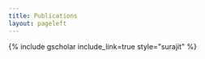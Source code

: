 ```yaml
---
title: Publications 
layout: pageleft
---
```


<!--
<div class="columns has-text-centered is-vcentered">
Find my publications at 

<a href="https://scholar.google.com/citations?hl=en&user=---SARsAAAAJ&view_op=list_works&sortby=pubdate" target="_blank" class="has-text-grey"> <button class="btn1"> <i class="ai ai-google-scholar ai-2x" style="vertical-align:middle;"></i> 
Google Scholar </button>
</a> 



<a href="https://pubmed.ncbi.nlm.nih.gov/?term=Ray+Surajit" target="_blank" class="has-text-grey"> 
<button class="btn1">
<i class="ai ai-pubmed ai-2x" style="vertical-align:middle;"></i> 
PubMed
</button>
</a>




<a href="https://www.semanticscholar.org/author/Surajit-Ray/1901464" target="_blank" class="has-text-grey"> 
<button class="btn1">
<i class="ai ai-semantic-scholar ai-2x" style="vertical-align:middle;"></i> 
Semantic Scholar
</button>
</a>

<a href="https://arxiv.org/search/?query=Ray%2C+Surajit&searchtype=author&abstracts=show&order=-announced_date_first&size=50" target="_blank" class="has-text-grey"> 
<button class="btn1">
<i class="ai ai-arxiv ai-2x" style="vertical-align:middle;"></i>  AxXiv
</button>
</a> 





<a href="https://www.researchgate.net/profile/Surajit-Ray/research" target="_blank" class="has-text-grey"> 
<button class="btn1">
<i class="ai ai-researchgate ai-2x" style="vertical-align:middle;"></i> 
Research Gate
</button>
</a>



<a href="https://orcid.org/0000-0003-3965-8136" target="_blank" class="has-text-grey"> 
<button class="btn1">

<i class="ai ai-orcid ai-2x" style="vertical-align:middle;"> </i> ORCID  
</button>

</a>


   
</div>


-->









{% include gscholar include_link=true style="surajit"  %}






<!--

<h2> 2022 </h2>


* [Jones, K.A.](http://eprints.gla.ac.uk/view/author/65865.html), [Paterson, C.A.](http://eprints.gla.ac.uk/view/author/3092.html), [Ray, S.](http://eprints.gla.ac.uk/view/author/29278.html) [](http://orcid.org/0000-0003-3965-8136 "ORCID: 0000-0003-3965-8136") , Motherwell, D.A., [Hamilton, D.J.](http://eprints.gla.ac.uk/view/author/3875.html) [](http://orcid.org/0000-0001-5971-8947 "ORCID: 0000-0001-5971-8947") , [Small, A.D.](http://eprints.gla.ac.uk/view/author/47410.html), [Martin, W.](http://eprints.gla.ac.uk/view/author/29984.html) and Goodfield, N.E.R. (2022) [Beta-blockers and mechanical dyssynchrony in heart failure assessed by radionuclide ventriculography.](https://eprints.gla.ac.uk/282064/) _[Journal of Nuclear Cardiology](https://eprints.gla.ac.uk/view/journal_volume/Journal_of_Nuclear_Cardiology.html)_, (Accepted for Publication)

* Willett, B. J. et al. (2022) [SARS-CoV-2 Omicron is an immune escape variant with an altered cell entry pathway.](https://eprints.gla.ac.uk/272772/) _[Nature Microbiology](https://eprints.gla.ac.uk/view/journal_volume/Nature_Microbiology.html)_, 7(8), pp. 1161-1179. (doi: [10.1038/s41564-022-01143-7](https://doi.org/10.1038/s41564-022-01143-7)) (PMID:[35798890](http://europepmc.org/abstract/MED/35798890)) (PMCID:[PMC9352574](http://europepmc.org/articles/PMC9352574))

* [Zhang, W.](http://eprints.gla.ac.uk/view/author/56301.html) [](http://orcid.org/0000-0003-2175-4680 "ORCID: 0000-0003-2175-4680") and [Ray, S.](http://eprints.gla.ac.uk/view/author/29278.html) [](http://orcid.org/0000-0003-3965-8136 "ORCID: 0000-0003-3965-8136") (2022) [Kernel Smoothing-based Probability Contours for Tumour Segmentation.](https://eprints.gla.ac.uk/280381/) 26th UK Conference on Medical Image Understanding and Analysis (MIUA 2022), University of Cambridge, 27-29 July 2022.

* [Zhang, W.](http://eprints.gla.ac.uk/view/author/56301.html) [](http://orcid.org/0000-0003-2175-4680 "ORCID: 0000-0003-2175-4680") and [Ray, S.](http://eprints.gla.ac.uk/view/author/29278.html) [](http://orcid.org/0000-0003-3965-8136 "ORCID: 0000-0003-3965-8136") (2022) [Kernel Smoothing-based Probability Contours for Tumour Segmentation.](https://eprints.gla.ac.uk/280387/) Classification and Data Science in Digital Age - 17th Conference of the International Federation of Classification Society (IFCS 2022), Porto, Portugal, 19-23 July 2022.

* Boss, A. N. et al. (2022) [Development of a mortality prediction model in hospitalised SARS-CoV-2 positive patients based on routine kidney biomarkers.](https://eprints.gla.ac.uk/273778/) _[International Journal of Molecular Sciences](https://eprints.gla.ac.uk/view/journal_volume/International_Journal_of_Molecular_Sciences.html)_, 23(13), 7260. (doi: [10.3390/ijms23137260](https://doi.org/10.3390/ijms23137260)) (PMID:[35806273](http://europepmc.org/abstract/MED/35806273)) (PMCID:[PMC9266863](http://europepmc.org/articles/PMC9266863))

* [Jones, K.A.](http://eprints.gla.ac.uk/view/author/53361.html), [Small, A.D.](http://eprints.gla.ac.uk/view/author/47410.html), [Ray, S.](http://eprints.gla.ac.uk/view/author/29278.html) [](http://orcid.org/0000-0003-3965-8136 "ORCID: 0000-0003-3965-8136") , [Hamilton, D.J.](http://eprints.gla.ac.uk/view/author/3875.html) [](http://orcid.org/0000-0001-5971-8947 "ORCID: 0000-0001-5971-8947") , [Martin, W.](http://eprints.gla.ac.uk/view/author/12562.html), [Robinson, J.](http://eprints.gla.ac.uk/view/author/50903.html), Goodfield, N.E.R. and [Paterson, C.A.](http://eprints.gla.ac.uk/view/author/3092.html) (2022) [Radionuclide ventriculography phase analysis for risk stratification of patients undergoing cardiotoxic cancer therapy.](https://eprints.gla.ac.uk/219390/) _[Journal of Nuclear Cardiology](https://eprints.gla.ac.uk/view/journal_volume/Journal_of_Nuclear_Cardiology.html)_, 29(2), pp. 581-589. (doi: [10.1007/s12350-020-02277-z](https://doi.org/10.1007/s12350-020-02277-z)) (PMID:[32748278](http://europepmc.org/abstract/MED/32748278))

## 2021


* Mamalakis, M., Swift, A. J., Vorselaars, B., [Ray, S.](http://eprints.gla.ac.uk/view/author/29278.html) [](http://orcid.org/0000-0003-3965-8136 "ORCID: 0000-0003-3965-8136") , Weeks, S., Ding, W., Clayton, R. H., Mackenzie, L. S. and Banerjee, A. (2021) [DenResCov-19: a deep transfer learning network for robust automatic classification of COVID-19, pneumonia, and tuberculosis from X-rays.](https://eprints.gla.ac.uk/257557/) _[Computerized Medical Imaging and Graphics](https://eprints.gla.ac.uk/view/journal_volume/Computerized_Medical_Imaging_and_Graphics.html)_, 94, 102008. (doi: [10.1016/j.compmedimag.2021.102008](https://doi.org/10.1016/j.compmedimag.2021.102008)) (PMCID:[PMC8539634](http://europepmc.org/articles/PMC8539634))

* Mackenzie, L. S., [Wilkie, C.](http://eprints.gla.ac.uk/view/author/39579.html), [Ray, S.](http://eprints.gla.ac.uk/view/author/29278.html) [](http://orcid.org/0000-0003-3965-8136 "ORCID: 0000-0003-3965-8136") , Banerjee, A., Mamalakis, M., Swift, A. J., Vorselaars, B., Fanstone, J. and Weeks, S. (2021) [Can Kidney Function Be Used to Predict Survival of COVID-19 in Hospitals? Predictive Modelling in a Retrospective Cohort Study.](https://eprints.gla.ac.uk/273788/) Pharmacology 2021: Today's Science, Tomorrow's Medicines, 07-09 Sep 2021.

## 2020


* Banerjee, A., [Ray, S.](http://eprints.gla.ac.uk/view/author/29278.html) [](http://orcid.org/0000-0003-3965-8136 "ORCID: 0000-0003-3965-8136") , Vorselaars, B., Kitson, J., Mamalakis, M., Weeks, S., Baker, M. and Mackenzie, L. S. (2020) [Use of machine learning and artificial intelligence to predict SARS-CoV-2 infection from full blood counts in a population.](https://eprints.gla.ac.uk/217969/) _[International Immunopharmacology](https://eprints.gla.ac.uk/view/journal_volume/International_Immunopharmacology.html)_, 86, 106705. (doi: [10.1016/j.intimp.2020.106705](https://doi.org/10.1016/j.intimp.2020.106705)) (PMCID:[PMC7296324](http://europepmc.org/articles/PMC7296324))

## 2019


* [Al Alawi, M.](http://eprints.gla.ac.uk/view/author/39798.html), [Ray, S.](http://eprints.gla.ac.uk/view/author/29278.html) [](http://orcid.org/0000-0003-3965-8136 "ORCID: 0000-0003-3965-8136") and [Gupta, M.](http://eprints.gla.ac.uk/view/author/29274.html) [](http://orcid.org/0000-0003-1052-6738 "ORCID: 0000-0003-1052-6738") (2019) [A New Framework for Distance-based Functional Clustering.](https://eprints.gla.ac.uk/191547/) In: 34th International Workshop on Statistical Modelling, Guimarães, Portugal, 07-12 Jul 2019,

* Bayarri, M.J., Berger, J. O., Jang, W., [Ray, S.](http://eprints.gla.ac.uk/view/author/29278.html) [](http://orcid.org/0000-0003-3965-8136 "ORCID: 0000-0003-3965-8136") , Pericchi, L. R. and Visser, I. (2019) [Prior-based Bayesian information criterion.](https://eprints.gla.ac.uk/179725/) _[Statistical Theory and Related Fields](https://eprints.gla.ac.uk/view/journal_volume/Statistical_Theory_and_Related_Fields.html)_, 3(1), pp. 2-13. (doi: [10.1080/24754269.2019.1582126](https://doi.org/10.1080/24754269.2019.1582126))

* Berger, J., Jang, W., [Ray, S.](http://eprints.gla.ac.uk/view/author/29278.html) [](http://orcid.org/0000-0003-3965-8136 "ORCID: 0000-0003-3965-8136") , Rericchi, L. R. and Visser, I. (2019) [Rejoinder by James Berger, Woncheol Jang, Surajit Ray, Luis R. Pericchi and Ingmar Visser.](https://eprints.gla.ac.uk/185470/) _[Statistical Theory and Related Fields](https://eprints.gla.ac.uk/view/journal_volume/Statistical_Theory_and_Related_Fields.html)_, 3(1), pp. 37-39. (doi: [10.1080/24754269.2019.1611147](https://doi.org/10.1080/24754269.2019.1611147))

* [Ray, S.](http://eprints.gla.ac.uk/view/author/29278.html) [](http://orcid.org/0000-0003-3965-8136 "ORCID: 0000-0003-3965-8136") (2019) [Analysis of PET Imaging for Tumor Delineation.](https://eprints.gla.ac.uk/191549/) 11th SINAPSE Annual Scientific Meeting, Dundee, UK, 21 Jun 2019.

* Mangisa, S., Das, S., [Ray, S.](http://eprints.gla.ac.uk/view/author/29278.html) [](http://orcid.org/0000-0003-3965-8136 "ORCID: 0000-0003-3965-8136") and Sharp, G. (2019) [Functional regression models for South African economic indicators: a growth curve perspective.](https://eprints.gla.ac.uk/180711/) _[OPEC Energy Review](https://eprints.gla.ac.uk/view/journal_volume/OPEC_Energy_Review.html)_, 43(2), pp. 217-237. (doi: [10.1111/opec.12148](https://doi.org/10.1111/opec.12148))

## 2018


* Young, D. M., [Parry, L. E.](http://eprints.gla.ac.uk/view/author/34238.html) [](http://orcid.org/0000-0003-3497-3276 "ORCID: 0000-0003-3497-3276") , [Lee, D.](http://eprints.gla.ac.uk/view/author/4566.html) [](http://orcid.org/0000-0002-6175-6800 "ORCID: 0000-0002-6175-6800") and [Ray, S.](http://eprints.gla.ac.uk/view/author/29278.html) [](http://orcid.org/0000-0003-3965-8136 "ORCID: 0000-0003-3965-8136") (2018) [Spatial models with covariates improve estimates of peat depth in blanket peatlands.](https://eprints.gla.ac.uk/166564/) _[PLoS ONE](https://eprints.gla.ac.uk/view/journal_volume/PLoS_ONE.html)_, 13(9), e0202691. (doi: [10.1371/journal.pone.0202691](https://doi.org/10.1371/journal.pone.0202691)) (PMID:[30192790](http://europepmc.org/abstract/MED/30192790)) (PMCID:[PMC6128521](http://europepmc.org/articles/PMC6128521))

## 2017


* Liu, C., [Ray, S.](http://eprints.gla.ac.uk/view/author/29278.html) [](http://orcid.org/0000-0003-3965-8136 "ORCID: 0000-0003-3965-8136") and Hooker, G. (2017) [Functional principal component analysis of spatially correlated data.](https://eprints.gla.ac.uk/100119/) _[Statistics and Computing](https://eprints.gla.ac.uk/view/journal_volume/Statistics_and_Computing.html)_, 27(6), pp. 1639-1654. (doi: [10.1007/s11222-016-9708-4](https://doi.org/10.1007/s11222-016-9708-4))

* Labrosse, N. et al. (2017) [Preparing for the Journey: Supporting Students to Make Successful Transitions Into and Out of Taught Postgraduate Study.](https://eprints.gla.ac.uk/147591/) 10th Annual University of Glasgow Learning and Teaching Conference, Glasgow, UK, 30 Mar 2017.

## 2014


* Cheng, Y. and [Ray, S.](http://eprints.gla.ac.uk/view/author/29278.html) [](http://orcid.org/0000-0003-3965-8136 "ORCID: 0000-0003-3965-8136") (2014) [Parallel and hierarchical mode association clustering with an R package Modalclust.](https://eprints.gla.ac.uk/100118/) _[Open Journal of Statistics](https://eprints.gla.ac.uk/view/journal_volume/Open_Journal_of_Statistics.html)_, 4(10), pp. 826-836. (doi: [10.4236/ojs.2014.410078](https://doi.org/10.4236/ojs.2014.410078))

* Cheng, Y. and [Ray, S.](http://eprints.gla.ac.uk/view/author/29278.html) [](http://orcid.org/0000-0003-3965-8136 "ORCID: 0000-0003-3965-8136") (2014) [Multivariate modality inference using Gaussian kernel.](https://eprints.gla.ac.uk/96920/) _[Open Journal of Statistics](https://eprints.gla.ac.uk/view/journal_volume/Open_Journal_of_Statistics.html)_, 4(5), pp. 419-434. (doi: [10.4236/ojs.2014.45041](https://doi.org/10.4236/ojs.2014.45041))

* [Lindsay, B. G.](http://eprints.gla.ac.uk/view/author/30053.html), Markatou, M. and [Ray, S.](http://eprints.gla.ac.uk/view/author/29278.html) [](http://orcid.org/0000-0003-3965-8136 "ORCID: 0000-0003-3965-8136") (2014) [Kernels, degrees of freedom and power properties of quadratic distance goodness of fit tests.](https://eprints.gla.ac.uk/87073/) _[Journal of the American Statistical Association](https://eprints.gla.ac.uk/view/journal_volume/Journal_of_the_American_Statistical_Association.html)_, 109(505), pp. 395-410. (doi: [10.1080/01621459.2013.836972](https://doi.org/10.1080/01621459.2013.836972))

* Bollen, K. A., Harden, J. J., [Ray, S.](http://eprints.gla.ac.uk/view/author/29278.html) [](http://orcid.org/0000-0003-3965-8136 "ORCID: 0000-0003-3965-8136") and Zavisca, J. (2014) [BIC and alternative Bayesian information criteria in the selection of structural equation models.](https://eprints.gla.ac.uk/90706/) _[Structural Equation Modeling: A Multidisciplinary Journal](https://eprints.gla.ac.uk/view/journal_volume/Structural_Equation_Modeling=3A_A_Multidisciplinary_Journal.html)_, 21(1), pp. 1-19. (doi: [10.1080/10705511.2014.856691](https://doi.org/10.1080/10705511.2014.856691))

* Cheng, Y., [Ray, S.](http://eprints.gla.ac.uk/view/author/29278.html) [](http://orcid.org/0000-0003-3965-8136 "ORCID: 0000-0003-3965-8136") , Chang, M. and Menon, S. (2014) [Statistical monitoring of clinical trials with multiple co-primary endpoints using multivariate B-value.](https://eprints.gla.ac.uk/96701/) _[Statistics in Biopharmaceutical Research](https://eprints.gla.ac.uk/view/journal_volume/Statistics_in_Biopharmaceutical_Research.html)_, 6(3), pp. 241-250. (doi: [10.1080/19466315.2014.923324](https://doi.org/10.1080/19466315.2014.923324))

## 2013


* Alexandrovich, G., Holzmann, H. and [Ray, S.](http://eprints.gla.ac.uk/view/author/29278.html) [](http://orcid.org/0000-0003-3965-8136 "ORCID: 0000-0003-3965-8136") (2013) [On the number of modes of finite mixtures of elliptical distributions.](https://eprints.gla.ac.uk/94040/) In: Lausen, B., Van den Poel, D. and Ultsch, A. (eds.) _Algorithms from and for Nature and Life: Classification and Data Analysis._ Series: Studies in Classification, Data Analysis, and Knowledge Organization, 2. Springer International Publishing, pp. 49-57. ISBN 9783319000350 (doi: [10.1007/978-3-319-00035-0\_4](https://doi.org/10.1007/978-3-319-00035-0_4))

* [Chanialidis, C.](http://eprints.gla.ac.uk/view/author/18602.html) [](http://orcid.org/0000-0002-1913-6122 "ORCID: 0000-0002-1913-6122") , [Craigmile, P.](http://eprints.gla.ac.uk/view/author/29012.html), [Davies, V.](http://eprints.gla.ac.uk/view/author/38634.html) [](http://orcid.org/0000-0003-1896-8936 "ORCID: 0000-0003-1896-8936") , [Dean, N.](http://eprints.gla.ac.uk/view/author/10432.html) [](http://orcid.org/0000-0002-5080-2517 "ORCID: 0000-0002-5080-2517") , [Evers, L.](http://eprints.gla.ac.uk/view/author/8763.html) [](http://orcid.org/0000-0002-4844-4001 "ORCID: 0000-0002-4844-4001") , Filiippone, M., [Gupta, M.](http://eprints.gla.ac.uk/view/author/29274.html) [](http://orcid.org/0000-0003-1052-6738 "ORCID: 0000-0003-1052-6738") , [Ray, S.](http://eprints.gla.ac.uk/view/author/29278.html) [](http://orcid.org/0000-0003-3965-8136 "ORCID: 0000-0003-3965-8136") and [Rogers, S.](http://eprints.gla.ac.uk/view/author/11628.html) [](http://orcid.org/0000-0003-3578-4477 "ORCID: 0000-0003-3578-4477") (2013) [Discussion of Henning and Liao: How to find an appropriate clustering for mixed type variables with application to socio-economic stratification. Journal of the Royal Statistical Society: Series C. 62, 309-369.](https://eprints.gla.ac.uk/94294/) Discussion Paper. Springer. (doi: [10.1111/j.1467-9876.2012.01066.x](https://doi.org/10.1111/j.1467-9876.2012.01066.x)).

## 2012


* [Gupta, M.](http://eprints.gla.ac.uk/view/author/29274.html) [](http://orcid.org/0000-0003-1052-6738 "ORCID: 0000-0003-1052-6738") and [Ray, S.](http://eprints.gla.ac.uk/view/author/29278.html) [](http://orcid.org/0000-0003-3965-8136 "ORCID: 0000-0003-3965-8136") (2012) [Sequence pattern discovery with applications to understanding gene regulation and vaccine design.](https://eprints.gla.ac.uk/69417/) In: Rao, C.R., Chakraborty, R. and Sen, P.K. (eds.) _Handbook of Statistics._ Elsevier Press.

* Bollen, K.A., [Ray, S.](http://eprints.gla.ac.uk/view/author/29278.html) [](http://orcid.org/0000-0003-3965-8136 "ORCID: 0000-0003-3965-8136") , Zavisca, J. and Harden, J.J. (2012) [A comparison of Bayes factor approximation methods including two new methods.](https://eprints.gla.ac.uk/69002/) _[Sociological Methods and Research](https://eprints.gla.ac.uk/view/journal_volume/Sociological_Methods_and_Research.html)_, 41(2), pp. 294-324. (doi: [10.1177/0049124112452393](https://doi.org/10.1177/0049124112452393))

* Liu, C., [Ray, S.](http://eprints.gla.ac.uk/view/author/29278.html) [](http://orcid.org/0000-0003-3965-8136 "ORCID: 0000-0003-3965-8136") , Hooker, G. and Friedl, M. (2012) [Functional factor analysis for periodic remote sensing data.](https://eprints.gla.ac.uk/68995/) _[Annals of Applied Statistics](https://eprints.gla.ac.uk/view/journal_volume/Annals_of_Applied_Statistics.html)_, 6(2), pp. 601-624. (doi: [10.1214/11-AOAS518](https://doi.org/10.1214/11-AOAS518))

* [Ray, S.](http://eprints.gla.ac.uk/view/author/29278.html) [](http://orcid.org/0000-0003-3965-8136 "ORCID: 0000-0003-3965-8136") and Pyne, S. (2012) [A computational framework to emulate the human perspective in flow cytometric data analysis.](https://eprints.gla.ac.uk/68993/) _[PLoS ONE](https://eprints.gla.ac.uk/view/journal_volume/PLoS_ONE.html)_, 7(5), e35693. (doi: [10.1371/journal.pone.0035693](https://doi.org/10.1371/journal.pone.0035693))

* [Ray, S.](http://eprints.gla.ac.uk/view/author/29278.html) [](http://orcid.org/0000-0003-3965-8136 "ORCID: 0000-0003-3965-8136") and Ren, D. (2012) [On the upper bound of the number of modes of a multivariate normal mixture.](https://eprints.gla.ac.uk/68991/) _[Journal of Multivariate Analysis](https://eprints.gla.ac.uk/view/journal_volume/Journal_of_Multivariate_Analysis.html)_, 108, 41 - 52. (doi: [10.1016/j.jmva.2012.02.006](https://doi.org/10.1016/j.jmva.2012.02.006))

## 2011


* DeLuca, D.S., Marina, O., [Ray, S.](http://eprints.gla.ac.uk/view/author/29278.html) [](http://orcid.org/0000-0003-3965-8136 "ORCID: 0000-0003-3965-8136") , Zhang, G.L., Wu, C.J. and Brusic, V. (2011) [Data processing and analysis for protein microarrays.](https://eprints.gla.ac.uk/68998/) _[Methods in Molecular Biology](https://eprints.gla.ac.uk/view/journal_volume/Methods_in_Molecular_Biology.html)_, 723(7), pp. 337-347. (doi: [10.1007/978-1-61779-043-0\_21](https://doi.org/10.1007/978-1-61779-043-0_21))

* Shi, P., [Ray, S.](http://eprints.gla.ac.uk/view/author/29278.html) [](http://orcid.org/0000-0003-3965-8136 "ORCID: 0000-0003-3965-8136") , Zhu, Q. and Kon, M.A. (2011) [Top scoring pairs for feature selection in machine learning and applications to cancer outcome prediction.](https://eprints.gla.ac.uk/68996/) _[BMC Bioinformatics](https://eprints.gla.ac.uk/view/journal_volume/BMC_Bioinformatics.html)_, 12(1), p. 375. (doi: [10.1186/1471-2105-12-375](https://doi.org/10.1186/1471-2105-12-375))

## 2010


* [Ray, S.](http://eprints.gla.ac.uk/view/author/29278.html) [](http://orcid.org/0000-0003-3965-8136 "ORCID: 0000-0003-3965-8136") (2010) [Discussion of "Projection pursuit via white noise matrices" by G. Hui and B. Lindsay.](https://eprints.gla.ac.uk/68997/) _[Sankhya B](https://eprints.gla.ac.uk/view/journal_volume/Sankhya_B.html)_, 72(2), pp. 147-151. (doi: [10.1007/s13571-011-0008-x](https://doi.org/10.1007/s13571-011-0008-x))

## 2008


* Lin, H., [Ray, S.](http://eprints.gla.ac.uk/view/author/29278.html) [](http://orcid.org/0000-0003-3965-8136 "ORCID: 0000-0003-3965-8136") , Tongchusak, S., Reinherz, E.L. and Brusic, V. (2008) [Evaluation of MHC class I peptide binding prediction servers: applications for vaccine research.](https://eprints.gla.ac.uk/68999/) _[BMC Immunology](https://eprints.gla.ac.uk/view/journal_volume/BMC_Immunology.html)_, 9(1), p. 8. (doi: [10.1186/1471-2172-9-8](https://doi.org/10.1186/1471-2172-9-8))

* Lindsay, B.G., Markatou, M., [Ray, S.](http://eprints.gla.ac.uk/view/author/29278.html) [](http://orcid.org/0000-0003-3965-8136 "ORCID: 0000-0003-3965-8136") , Yang, K. and Chen, S.-C. (2008) [Quadratic distances on probabilities: A unified foundation.](https://eprints.gla.ac.uk/69109/) _[Annals of Statistics](https://eprints.gla.ac.uk/view/journal_volume/Annals_of_Statistics.html)_, 36(2), pp. 983-1006. (doi: [10.1214/009053607000000956](https://doi.org/10.1214/009053607000000956))

* [Ray, S.](http://eprints.gla.ac.uk/view/author/29278.html) [](http://orcid.org/0000-0003-3965-8136 "ORCID: 0000-0003-3965-8136") and Lindsay, B.G. (2008) [Model selection in high dimensions: a quadratic-risk-based approach.](https://eprints.gla.ac.uk/68987/) _[Journal of the Royal Statistical Society: Series B (Statistical Methodology)](https://eprints.gla.ac.uk/view/journal_volume/Journal_of_the_Royal_Statistical_Society=3A_Series_B_=28Statistical_Methodology=29.html)_, 70(1), pp. 95-118. (doi: [10.1111/j.1467-9868.2007.00623.x](https://doi.org/10.1111/j.1467-9868.2007.00623.x))

## 2007


* Li, J., [Ray, S.](http://eprints.gla.ac.uk/view/author/29278.html) [](http://orcid.org/0000-0003-3965-8136 "ORCID: 0000-0003-3965-8136") and Lindsay, B.G. (2007) [A nonparametric statistical approach to clustering via mode identification.](https://eprints.gla.ac.uk/69110/) _[Journal of Machine Learning Research: Proceedings Track](https://eprints.gla.ac.uk/view/journal_volume/Journal_of_Machine_Learning_Research=3A_Proceedings_Track.html)_, 8, pp. 1687-1723.

* Levy, J. H., Reinhardt, J. M., Broadhurst, R. E., [Ray, S.](http://eprints.gla.ac.uk/view/author/29278.html) [](http://orcid.org/0000-0003-3965-8136 "ORCID: 0000-0003-3965-8136") , Chaney, E. L. and Pizer, S. M. (2007) [Signaling local non-credibility in an automatic segmentation pipeline.](https://eprints.gla.ac.uk/165758/) In: Medical Imaging 2007: Image Processing, San Diego, CA, USA, 17-22 Feb 2007, (doi: [10.1117/12.709015](https://doi.org/10.1117/12.709015))

* [Ray, S.](http://eprints.gla.ac.uk/view/author/29278.html) [](http://orcid.org/0000-0003-3965-8136 "ORCID: 0000-0003-3965-8136") and Kepler, T.B. (2007) [Amino acid biophysical properties in the statistical prediction of peptide-MHC class I binding.](https://eprints.gla.ac.uk/69000/) _[Immunome Research](https://eprints.gla.ac.uk/view/journal_volume/Immunome_Research.html)_, 3(1), p. 9. (doi: [10.1186/1745-7580-3-9](https://doi.org/10.1186/1745-7580-3-9))

## 2006


* Jeong, J., Pizer, S.M. and [Ray, S.](http://eprints.gla.ac.uk/view/author/29278.html) [](http://orcid.org/0000-0003-3965-8136 "ORCID: 0000-0003-3965-8136") (2006) [Statistics on anatomic objects reflecting inter-object relations.](https://eprints.gla.ac.uk/69004/) In: 1st MICCAI Workshop on Mathematical Foundations of Computational Anatomy: Geometrical, Statistical and Registration Methods for Modeling Biological Shape Variability, Copenhagen, 1 Oct 2006, pp. 136-145.

## 2005


* [Ray, S.](http://eprints.gla.ac.uk/view/author/29278.html) [](http://orcid.org/0000-0003-3965-8136 "ORCID: 0000-0003-3965-8136") and Lindsay, B.G. (2005) [The topography of multivariate normal mixtures.](https://eprints.gla.ac.uk/68994/) _[Annals of Statistics](https://eprints.gla.ac.uk/view/journal_volume/Annals_of_Statistics.html)_, 33(5), pp. 2042-2065. (doi: [10.1214/009053605000000417](https://doi.org/10.1214/009053605000000417))

## 2002


* Basu, A., [Ray, S.](http://eprints.gla.ac.uk/view/author/29278.html) [](http://orcid.org/0000-0003-3965-8136 "ORCID: 0000-0003-3965-8136") , Park, C. and Basu, S. (2002) [Improved power in multinomial goodness-of-fit tests.](https://eprints.gla.ac.uk/68988/) _[Journal of the Royal Statistical Society: Series D (The Statistician)](https://eprints.gla.ac.uk/view/journal_volume/Journal_of_the_Royal_Statistical_Society=3A_Series_D_=28The_Statistician=29.html)_, 51(3), pp. 381-393. (doi: [10.1111/1467-9884.00325](https://doi.org/10.1111/1467-9884.00325))

-->